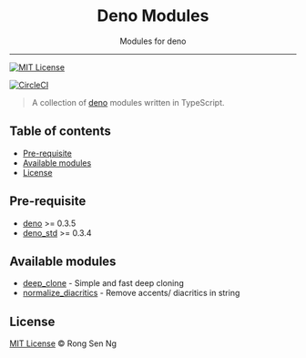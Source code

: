 <div align="center" style="text-align: center;">
  <h1 style="border-bottom: none;">Deno Modules</h1>

  <p>Modules for deno</p>
</div>

<hr />

[![MIT License][mit-license-badge]][mit-license-url]

[![CircleCI][circleci-badge]][circleci-url]

> A collection of [deno][] modules written in TypeScript.

## Table of contents <!-- omit in toc -->

- [Pre-requisite](#pre-requisite)
- [Available modules](#available-modules)
- [License](#license)

## Pre-requisite

- [deno][] >= 0.3.5
- [deno_std][] >= 0.3.4

## Available modules

- [deep_clone][] - Simple and fast deep cloning
- [normalize_diacritics][] - Remove accents/ diacritics in string

## License

[MIT License](http://motss.mit-license.org/) © Rong Sen Ng

<!-- References -->

[deno]: https://github.com/denoland/deno
[deno_std]: https://github.com/denoland/deno_std
[denoland/deno_std#how-to-use]: https://github.com/denoland/deno_std#how-to-use
[deep_clone]: https://github.com/motss/deno_mod/tree/master/deep_clone
[normalize_diacritics]: https://github.com/motss/deno_mod/tree/master/normalize_diacritics

<!-- Badges -->

[mit-license-badge]: https://flat.badgen.net/badge/license/MIT/blue
[circleci-badge]: https://flat.badgen.net/circleci/github/motss/deno_mod/master?icon=circleci

<!-- Links -->

[mit-license-url]: https://github.com/motss/deno_mod/blob/master/LICENSE
[circleci-url]: https://circleci.com/gh/motss/deno_mod/tree/master
